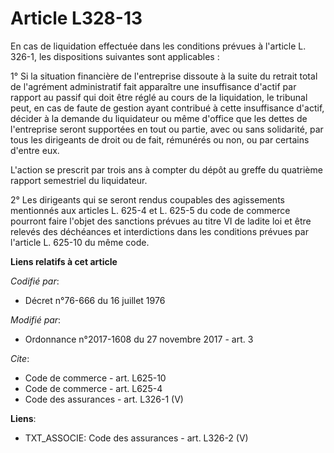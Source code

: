 # Article L328-13

En cas de liquidation effectuée dans les conditions prévues à l'article L. 326-1, les dispositions suivantes sont
applicables : 

1° Si la situation financière de l'entreprise dissoute à la suite du retrait total de l'agrément administratif fait
apparaître une insuffisance d'actif par rapport au passif qui doit être réglé au cours de la liquidation, le tribunal peut,
en cas de faute de gestion ayant contribué à cette insuffisance d'actif, décider à la demande du liquidateur ou même d'office
que les dettes de l'entreprise seront supportées en tout ou partie, avec ou sans solidarité, par tous les dirigeants de droit
ou de fait, rémunérés ou non, ou par certains d'entre eux. 

L'action se prescrit par trois ans à compter du dépôt au greffe du quatrième rapport semestriel du liquidateur. 

2° Les dirigeants qui se seront rendus coupables des agissements mentionnés aux articles L. 625-4 et L. 625-5 du code de
commerce pourront faire l'objet des sanctions prévues au titre VI de ladite loi et être relevés des déchéances et
interdictions dans les conditions prévues par l'article L. 625-10 du même code.

**Liens relatifs à cet article**

_Codifié par_:

  - Décret n°76-666 du 16 juillet 1976

_Modifié par_:

  - Ordonnance n°2017-1608 du 27 novembre 2017 - art. 3

_Cite_:

  - Code de commerce - art. L625-10
  - Code de commerce - art. L625-4
  - Code des assurances - art. L326-1 (V)

**Liens**:

  - TXT_ASSOCIE: Code des assurances - art. L326-2 (V)
